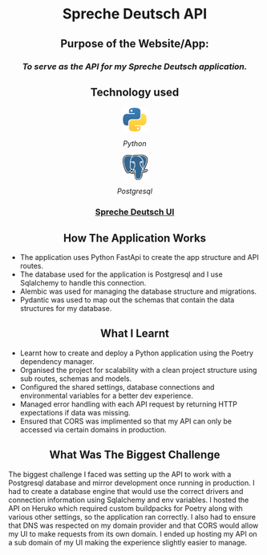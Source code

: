 <h1 align="center">Spreche Deutsch API</h1>
 
<h2 align="center">Purpose of the Website/App:</h2>
 
<h3 align="center"><i>To serve as the API for my Spreche Deutsch application.</i></h3>
 
<h2 align="center">Technology used</h2>
 
<div align="center">
  <img align="center" src="/docs/readme-icons/python.svg" alt="HTML" height="50"/>
  <p align="center"><i>Python</i></p>
</div>

<div align="center">
  <img align="center" src="/docs/readme-icons/postgresql.svg" alt="HTML" height="50"/>
  <p align="center"><i>Postgresql</i></p>
</div>

<div align="center">
  <h3><a href="https://github.com/WillBorysiak/Spreche-Deutsch-UI">Spreche Deutsch UI</a></h3>
</div>

<h2 align="center">How The Application Works</h2>

- The application uses Python FastApi to create the app structure and API routes.
- The database used for the application is Postgresql and I use Sqlalchemy to handle this connection.
- Alembic was used for managing the database structure and migrations.
- Pydantic was used to map out the schemas that contain the data structures for my database.

<h2 align="center">What I Learnt</h2>

- Learnt how to create and deploy a Python application using the Poetry dependency manager.
- Organised the project for scalability with a clean project structure using sub routes, schemas and models.
- Configured the shared settings, database connections and environmental variables for a better dev experience.
- Managed error handling with each API request by returning HTTP expectations if data was missing.
- Ensured that CORS was implimented so that my API can only be accessed via certain domains in production.

<h2 align="center">What Was The Biggest Challenge</h2>

The biggest challenge I faced was setting up the API to work with a Postgresql database and mirror development once running in production. I had to create a database engine that would use the correct drivers and connection information using Sqlalchemy and env variables. I hosted the API on Heruko which required custom buildpacks for Poetry along with various other settings, so the application ran correctly. I also had to ensure that DNS was respected on my domain provider and that CORS would allow my UI to make requests from its own domain. I ended up hosting my API on a sub domain of my UI making the experience slightly easier to manage.
